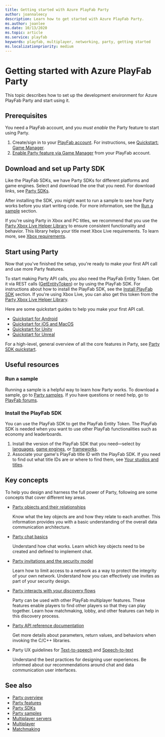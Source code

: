 ```yaml
---
title: Getting started with Azure PlayFab Party
author: joannaleecy
description: Learn how to get started with Azure PlayFab Party.
ms.author: joanlee
ms.date: 10/13/2020
ms.topic: article
ms.service: playfab
keywords: playfab, multiplayer, networking, party, getting started
ms.localizationpriority: medium
---
```


# Getting started with Azure PlayFab Party

This topic describes how to set up the development environment for Azure PlayFab Party and start using it.

## Prerequisites

You need a PlayFab account, and you *must enable* the Party feature to start using Party. 

1. Create/sign in to your [PlayFab account](https://playfab.com). For instructions, see [Quickstart: Game Manager](../../../gamemanager/quickstart.md).
1. [Enable Party feature via Game Manager](enable-party.md) from your PlayFab account.

## Download and set up Party SDK

Like the PlayFab SDKs, we have Party SDKs for different platforms and game engines. Select and download the one that you need. For download links, see [Party SDKs](party-sdks.md).

After installing the SDK, you might want to run a sample to see how Party works before you start writing code. For more information, see the [Run a sample](#run-a-sample) section.

If you're using Party in Xbox and PC titles, we recommend that you use the [Party Xbox Live Helper Library](party-xbox-live-guide.md) to ensure consistent functionality and behavior. This library helps your title meet Xbox Live requirements. To learn more, see [Xbox requirements](xbox-requirements.md).

## Start using Party

Now that you've finished the setup, you're ready to make your first API call and use more Party features.

To start making Party API calls, you also need the PlayFab Entity Token. Get it via REST calls ([GetEntityToken](/rest/api/playfab/authentication/authentication/getentitytoken)) or by using the PlayFab SDK. For instructions about how to install the PlayFab SDK, see the [Install PlayFab SDK](#install-the-playfab-sdk) section. If you're using Xbox Live, you can also get this token from the [Party Xbox Live Helper Library](party-xbox-live-guide.md).

Here are some quickstart guides to help you make your first API call.
* [Quickstart for Android](android-specific-requirements.md)
* [Quickstart for iOS and MacOS](apple-specific-requirements.md)
* [Quickstart for Unity](party-unity-plugin-quickstart.md)
* [Quickstart for Unreal](party-unreal-engine-oss-quickstart.md)

For a high-level, general overview of all the core features in Party, see [Party SDK quickstart](quickstart.md).

## Useful resources

### Run a sample

Running a sample is a helpful way to learn how Party works. To download a sample, go to [Party samples](party-samples.md). If you have questions or need help, go to [PlayFab forums](https://community.playfab.com/index.html).

### Install the PlayFab SDK

You can use the PlayFab SDK to get the PlayFab Entity Token. The PlayFab SDK is needed when you want to use other PlayFab functionalities such as economy and leaderboards.

1. Install the version of the PlayFab SDK that you need&mdash;select by [languages](../../../sdks/languages/index.yml), [game engines](../../../sdks/game-engines/index.yml), or [frameworks](../../../sdks/frameworks/index.yml).
1. Associate your game's PlayFab title ID with the PlayFab SDK. If you need to find out what title IDs are or where to find them, see [Your studios and titles](../../../gamemanager/quickstart.md#your-studios-and-titles).

## Key concepts

To help you design and harness the full power of Party, following are some concepts that cover different key areas.

- [Party objects and their relationships](concepts-objects.md)

    Know what the key objects are and how they relate to each another. This information provides you with a basic understanding of the overall data communication architecture.

- [Party chat basics](concepts-chat.md)

    Understand how chat works. Learn which key objects need to be created and defined to implement chat.

- [Party invitations and the security model](concepts-invitations-security-model.md)

    Learn how to limit access to a network as a way to protect the integrity of your own network. Understand how you can effectively use invites as part of your security design.

- [Party interacts with your discovery flows](concepts-discovery.md)

    Party can be used with other PlayFab multiplayer features. These features enable players to find other players so that they can play together. Learn how matchmaking, lobby, and other features can help in this discovery process.

* [Party API reference documentation](reference/party_members.md)

    Get more details about parameters, return values, and behaviors when invoking the C/C++ libraries.

* Party UX guidelines for [Text-to-speech](party-text-to-speech-ux-guidelines.md) and [Speech-to-text](party-speech-to-text-ux-guidelines.md)

    Understand the best practices for designing user experiences. Be informed about our recommendations around chat and data communication user interfaces.

## See also

* [Party overview](index.md)
* [Party features](party-features.md)
* [Party SDKs](party-sdks.md)
* [Party samples](party-samples.md)
* [Multiplayer servers](../servers/index.md)
* [Multiplayer](../mpintro.md)
* [Matchmaking](../matchmaking/index.md)

